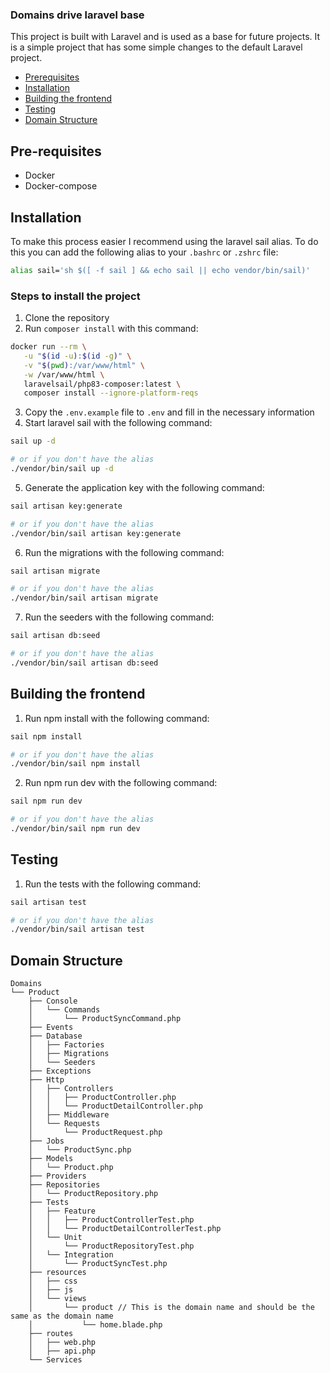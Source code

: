 ### Domains drive laravel base

This project is built with Laravel and is used as a base for future projects. It is a simple project that has some
simple changes to the default Laravel project.

- [Prerequisites](#markdown-header-pre-requisites)
- [Installation](#markdown-header-installation)
- [Building the frontend](#markdown-header-building-the-frontend)
- [Testing](#markdown-header-testing)
- [Domain Structure](#markdown-header-domain-structure)

## Pre-requisites

- Docker
- Docker-compose

## Installation

To make this process easier I recommend using the laravel sail alias. To do this you can add the following alias to your
`.bashrc` or `.zshrc` file:

```bash
alias sail='sh $([ -f sail ] && echo sail || echo vendor/bin/sail)'
```
### Steps to install the project
1. Clone the repository 
2. Run `composer install` with this command:
``` bash
docker run --rm \
   -u "$(id -u):$(id -g)" \
   -v "$(pwd):/var/www/html" \
   -w /var/www/html \
   laravelsail/php83-composer:latest \
   composer install --ignore-platform-reqs
 ```
3. Copy the `.env.example` file to `.env` and fill in the necessary information
4. Start laravel sail with the following command:
``` bash
sail up -d

# or if you don't have the alias
./vendor/bin/sail up -d
```
5. Generate the application key with the following command:
``` bash
sail artisan key:generate

# or if you don't have the alias
./vendor/bin/sail artisan key:generate
```
6. Run the migrations with the following command:
``` bash
sail artisan migrate

# or if you don't have the alias
./vendor/bin/sail artisan migrate
```
7. Run the seeders with the following command:
``` bash
sail artisan db:seed

# or if you don't have the alias
./vendor/bin/sail artisan db:seed
```


## Building the frontend
1. Run npm install with the following command:
``` bash
sail npm install

# or if you don't have the alias
./vendor/bin/sail npm install
```
2. Run npm run dev with the following command:
``` bash
sail npm run dev

# or if you don't have the alias
./vendor/bin/sail npm run dev
```

## Testing
1. Run the tests with the following command:
``` bash
sail artisan test

# or if you don't have the alias
./vendor/bin/sail artisan test
```

## Domain Structure
```
Domains
└── Product
    ├── Console
    │   └── Commands
    │       └── ProductSyncCommand.php
    ├── Events
    ├── Database
    │   ├── Factories
    │   ├── Migrations
    │   └── Seeders
    ├── Exceptions
    ├── Http
    │   ├── Controllers
    │   │   ├── ProductController.php
    │   │   └── ProductDetailController.php
    │   ├── Middleware
    │   └── Requests
    │       └── ProductRequest.php
    ├── Jobs
    │   └── ProductSync.php
    ├── Models
    │   └── Product.php
    ├── Providers
    ├── Repositories
    │   └── ProductRepository.php
    ├── Tests
    │   ├── Feature
    │   │   ├── ProductControllerTest.php
    │   │   └── ProductDetailControllerTest.php
    │   └── Unit
    │       └── ProductRepositoryTest.php
    │   └── Integration
    │       └── ProductSyncTest.php 
    ├── resources
    │   ├── css
    │   ├── js
    │   └── views
    │       └── product // This is the domain name and should be the same as the domain name
    │           └── home.blade.php
    ├── routes
    │   ├── web.php
    │   ├── api.php
    └── Services
```
